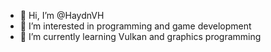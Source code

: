 - 👋 Hi, I’m @HaydnVH
- 👀 I’m interested in programming and game development
- 🌱 I’m currently learning Vulkan and graphics programming

<!---
HaydnVH/HaydnVH is a ✨ special ✨ repository because its `README.md` (this file) appears on your GitHub profile.
You can click the Preview link to take a look at your changes.
--->
